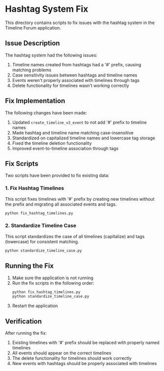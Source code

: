 # Hashtag System Fix

This directory contains scripts to fix issues with the hashtag system in the Timeline Forum application.

## Issue Description

The hashtag system had the following issues:
1. Timeline names created from hashtags had a '#' prefix, causing matching problems
2. Case sensitivity issues between hashtags and timeline names
3. Events weren't properly associated with timelines through tags
4. Delete functionality for timelines wasn't working correctly

## Fix Implementation

The following changes have been made:
1. Updated `create_timeline_v3_event` to not add '#' prefix to timeline names
2. Made hashtag and timeline name matching case-insensitive
3. Standardized on capitalized timeline names and lowercase tag storage
4. Fixed the timeline deletion functionality
5. Improved event-to-timeline association through tags

## Fix Scripts

Two scripts have been provided to fix existing data:

### 1. Fix Hashtag Timelines

This script fixes timelines with '#' prefix by creating new timelines without the prefix and migrating all associated events and tags.

```bash
python fix_hashtag_timelines.py
```

### 2. Standardize Timeline Case

This script standardizes the case of all timelines (capitalize) and tags (lowercase) for consistent matching.

```bash
python standardize_timeline_case.py
```

## Running the Fix

1. Make sure the application is not running
2. Run the fix scripts in the following order:
   ```bash
   python fix_hashtag_timelines.py
   python standardize_timeline_case.py
   ```
3. Restart the application

## Verification

After running the fix:
1. Existing timelines with '#' prefix should be replaced with properly named timelines
2. All events should appear on the correct timelines
3. The delete functionality for timelines should work correctly
4. New events with hashtags should be properly associated with timelines
